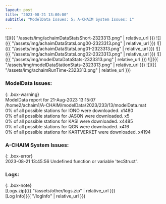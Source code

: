```yaml
---
layout: post
title: "2023-08-21 13:00:00"
subtitle: "ModelData Issues: 5; A-CHAIM System Issues: 1"

---
```


![]({{ "/assets/img/achaimDataStatsShort-2323313.png" | relative_url }})
![]({{ "/assets/img/achaimDataStatsLong00-2323313.png" | relative_url }})
![]({{ "/assets/img/achaimDataStatsLong01-2323313.png" | relative_url }})
![]({{ "/assets/img/achaimDataStatsLong02-2323313.png" | relative_url }})
![]({{ "/assets/img/modelDataDataStats-2323313.png" | relative_url }})
![]({{ "/assets/img/modelDataStationStats-2323313.png" | relative_url }})
![]({{ "/assets/img/achaimRunTime-2323313.png" | relative_url }})


### ModelData Issues:  
  
{: .box-warning}  
 ModelData report for 21-Aug-2023 13:15:07   
 /home2/achaim1/A-CHAIM/modelData/2023/233/13/modelData.mat   
 0% of all possible stations for IONO were downloaded. x1480   
 0% of all possible stations for JASON were downloaded. x5   
 0% of all possible stations for KASI were downloaded. x4485   
 0% of all possible stations for QGN were downloaded. x416   
 0% of all possible stations for KARTVERKET were downloaded. x4194   
  
### A-CHAIM System Issues:  
  
{: .box-error}  
2023-08-21 13:45:56 Undefined function or variable 'tecStruct'.  

### Logs:  
  
{: .box-note}  
[Logs.zip]({{ "/assets/other/logs.zip" | relative_url }})  
[Log Info]({{ "/logInfo" | relative_url }})  
